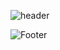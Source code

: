 ![header](https://capsule-render.vercel.app/api?type=waving&color=1E90FF&height=200&section=header&text=InQ&fontSize=20)

![Footer](https://capsule-render.vercel.app/api?type=waving&color=1E90FF&height=200&section=footer)
